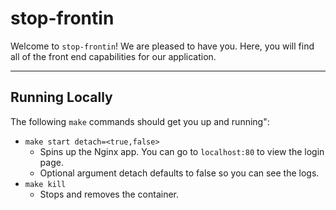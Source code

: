 # stop-frontin

Welcome to `stop-frontin`! We are pleased to have you. Here, you will find all of the front end capabilities for our application.

---

## Running Locally

The following `make` commands should get you up and running":

- `make start detach=<true,false>`
    - Spins up the Nginx app. You can go to `localhost:80` to view the login page.
    - Optional argument detach defaults to false so you can see the logs.
- `make kill`
    - Stops and removes the container.
